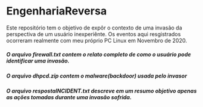 # EngenhariaReversa

Este repositório tem o objetivo de expôr o contexto de uma invasão da perspectiva de um usuário inexperiênte.
Os eventos aqui resgistrados ocorreram realmente com meu próprio PC Linux em Novembro de 2020.

##### O arquivo firewall.txt contem o relato completo de como o usuário pode identificar uma invasão.
##### O arquivo dhpcd.zip contem o malware(backdoor) usada pelo invasor
##### O arquivo respostaINCIDENT.txt descreve em um resumo objetivo apenas as ações tomadas durante uma invasão sofrida.

